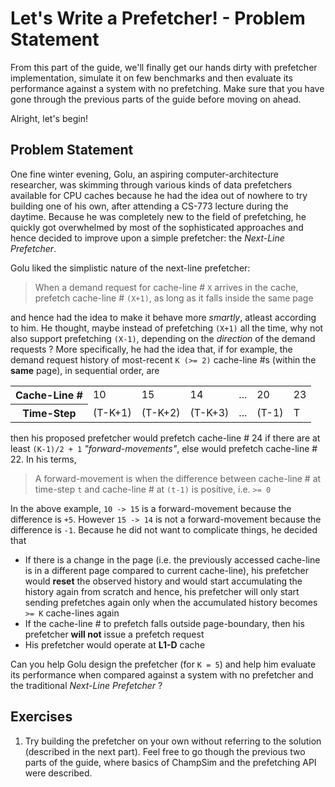 # Let's Write a Prefetcher! - Problem Statement

From this part of the guide, we'll finally get our hands dirty with prefetcher implementation, simulate it on few benchmarks 
and then evaluate its performance against a system with no prefetching.
Make sure that you have gone through the previous parts of the guide before moving on ahead. 

Alright, let's begin!

## Problem Statement
One fine winter evening, Golu, an aspiring computer-architecture researcher, was skimming through various kinds of data 
prefetchers available for CPU caches because he had the idea out of nowhere to try building one of his own, after attending 
a CS-773 lecture during the daytime. Because he was completely new to the field of prefetching, he quickly got overwhelmed 
by most of the sophisticated approaches and hence decided to improve upon a simple prefetcher: the *Next-Line Prefetcher*.

Golu liked the simplistic nature of the next-line prefetcher:
> When a demand request for cache-line # `X` arrives in the cache, 
> prefetch cache-line # `(X+1)`, as long as it falls inside the same page

and hence had the idea to make it behave more *smartly*, atleast according to him. He thought, maybe instead of prefetching 
`(X+1)` all the time, why not also support prefetching `(X-1)`, depending on the *direction* of the demand requests ?
More specifically, he had the idea that, if for example, the demand request history of most-recent `K (>= 2)` cache-line #s 
(within the **same** page), in sequential order, are 

<table>
  <tr>
    <th> Cache-Line # </th>
    <td> 10 </td>
    <td> 15 </td>
    <td> 14 </td>
    <td> ... </td>
    <td> 20 </td>
    <td> 23 </td>
  </tr>
  
  <tr>
    <th> Time-Step </th>
    <td> (T-K+1) </td>
    <td> (T-K+2) </td>
    <td> (T-K+3) </td>
    <td> ... </td>
    <td> (T-1) </td>
    <td> T </td>
  </tr>
</table>

then his proposed prefetcher would prefetch cache-line # 24 if there are at least `(K-1)/2 + 1` *"forward-movements"*, 
else would prefetch cache-line # 22. In his terms,

> A forward-movement is when the difference between cache-line # at time-step `t` and cache-line # at `(t-1)` is 
> positive, i.e. `>= 0`

In the above example, `10 -> 15`  is a forward-movement because the difference is `+5`. However  `15 -> 14` is not a 
forward-movement because the difference is `-1`. Because he did not want to complicate things, he decided that 

- If there is a change in the page (i.e. the previously accessed cache-line is in a different page compared to current cache-line), 
his prefetcher would **reset** the observed history and would start accumulating the history again from scratch and hence, his prefetcher 
will only start sending prefetches again only when the accumulated history becomes `>= K` cache-lines again
- If the cache-line # to prefetch falls outside page-boundary, then his prefetcher **will not** issue a prefetch request
- His prefetcher would operate at **L1-D** cache

Can you help Golu design the prefetcher (for `K = 5`) and help him evaluate its performance when compared against a system 
with no prefetcher and the traditional *Next-Line Prefetcher* ?

## Exercises
1. Try building the prefetcher on your own without referring to the solution (described in the next part). Feel free to 
go though the previous two parts of the guide, where basics of ChampSim and the prefetching API were described.